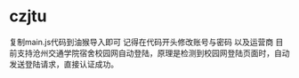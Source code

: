 # czjtu 
复制main.js代码到油猴导入即可 记得在代码开头修改账号与密码 以及运营商
目前支持沧州交通学院宿舍校园网自动登陆，原理是检测到校园网登陆页面时，自动发送登陆请求，直接认证成功。
